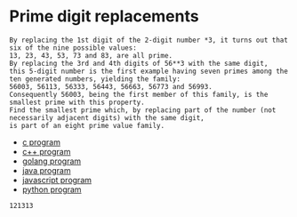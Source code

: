 # Prime digit replacements

```
By replacing the 1st digit of the 2-digit number *3, it turns out that six of the nine possible values:
13, 23, 43, 53, 73 and 83, are all prime.
By replacing the 3rd and 4th digits of 56**3 with the same digit,
this 5-digit number is the first example having seven primes among the ten generated numbers, yielding the family:
56003, 56113, 56333, 56443, 56663, 56773 and 56993.
Consequently 56003, being the first member of this family, is the smallest prime with this property.
Find the smallest prime which, by replacing part of the number (not necessarily adjacent digits) with the same digit,
is part of an eight prime value family.
```

* [c program](Problem051.c)
* [c++ program](Problem051.cpp)
* [golang program](Problem051.go)
* [java program](Problem051.java)
* [javascript program](Problem051.js)
* [python program](Problem051.py)

```
121313
```
